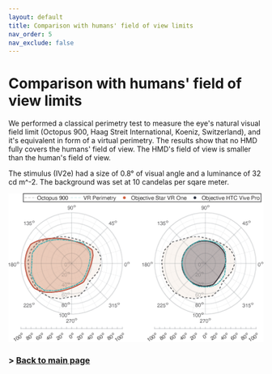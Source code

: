```yaml
---
layout: default
title: Comparison with humans' field of view limits
nav_order: 5
nav_exclude: false
---
```

# Comparison with humans' field of view limits

We performed a classical perimetry test to measure the eye's natural visual field limit (Octopus 900, Haag Streit International, Koeniz, Switzerland), and it's equivalent in form of a virtual perimetry. The results show that no HMD fully covers the humans' field of view. The HMD's field of view is smaller than the human's field of view. 

The stimulus (IV2e) had a size of 0.8° of visual angle and a luminance of 32 cd m^-2. The background was set at 10 candelas per sqare meter. 

<img src="https://github.com/ZeissVisionScienceLab/HMD-FOV/blob/main/figures/210330_VRPerimetryComp2.png?raw=true" alt="HMD Figure" width="800"/>

### > [Back to main page](https://zeissvisionsciencelab.github.io/HMD-FOV/)